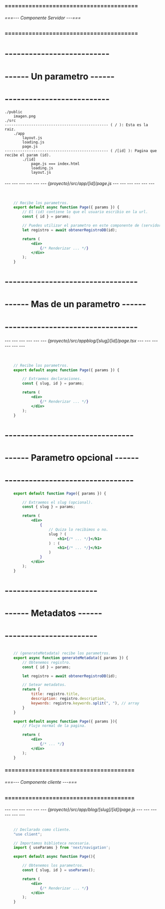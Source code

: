 ### ======================================= ###
###### ===--- Componente Servidor ---=== ######
### ======================================= ###

# -------------------------- #
# ------ Un parametro ------ #
# -------------------------- #

<!-- Cuando se visita una pagina en Next JS, hay una forma de extraer los (parametros). -->

<!-- Digamos que tienes la siguiente declaracion. -->

	./public
		imagen.png
	./src
	----------------------------------------------- ( / ): Esta es la raiz.
		./app
			layout.js
			loading.js
			page.js
	----------------------------------------------- ( /[id] ): Pagina que recibe el param (id).
			./[id]
				page.js === index.html
				loading.js
				layout.js

<!-- 
	--- Archivos.
		--- {proyecto}/src/app/[id]/page.jsx
	--- URL
		--- www.example.com/{id}
	--- Ejemplo
		--- /blog/1
-->

<!-- Tienes una carpeta llamada [id], que recibe un parametro, (ruta dinamica). -->

###### --- --- --- --- --- --- {proyecto}/src/app/[id]/page.js --- --- --- --- --- --- ######

<!-- En su componente (Page.js) configuramos como recibira ese parametro. -->

```jsx
	
	// Recibe los parametros.
	export default async function Page({ params }) {
		// El (id) contiene lo que el usuario escribio en la url.
		const { id } = params;

		// Puedes utilizar el parametro en este componente de (servidor).
		let registro = await obtenerRegistroDB(id);

		return (
			<div>
				{/* Renderizar ... */}
			</div>
		);
	}
```

# --------------------------------- #
# ------ Mas de un parametro ------ #
# --------------------------------- #

<!-- 
	--- Archivos.
		--- {proyecto}/src/app/blog/[slug]/[id]/page.jsx
	--- URL
		--- www.example.com/blog/{slug}/{id}
	--- Ejemplo
		--- /blog/mi-primer-post/1
-->

###### --- --- --- --- --- --- {proyecto}/src/appblog/[slug]/[id]/page.tsx --- --- --- --- --- --- ######

```jsx
	
	// Recibe los parametros.
	export default async function Page({ params }) {

		// Extraemos declaraciones.
		const { slug, id } = params;

		return (
			<div>
				{/* Renderizar ... */}
			</div>
		);
	}
```

# -------------------------------- #
# ------ Parametro opcional ------ #
# -------------------------------- #

<!-- 
	--- Archivos.
		--- {proyecto}/src/app/blog/[[slug]]/page.jsx
	--- URL
		--- www.example.com/blog/{slug}
	--- Ejemplo
		--- /blog/my-first-post
		--- /blog/
-->

```jsx
	export default function Page({ params }) {

		// Extraemos el slug (opcional).
		const { slug } = params;

		return (
			<div>
				{
					// Quiza lo recibimos o no.
					slug ? (
						<h1>{/* ... */}</h1>
					) : (
						<h1>{/* ... */}</h1>
					)
				}
			</div>
		);
	}
```

# ----------------------- #
# ------ Metadatos ------ #
# ----------------------- #

<!-- Necesitas setear los metadatos dependiendo de los parametros??? -->

```jsx

	// (generateMetadata) recibe los parametros.
	export async function generateMetadata({ params }) {
		// Obtenemos registro.
		const { id } = params;

		let registro = await obtenerRegistroDB(id);

		// Setear metadatos.
		return {
			title: registro.title,
			description: registro.description,
			keywords: registro.keywords.split(", "), // array
		}
	}

	export default async function Page({ params }){
		// Flujo normal de la pagina.

		return (
			<div>
				{/* ... */}
			</div>
		);
	}
```

### ====================================== ###
###### ===--- Componente cliente ---=== ######
### ====================================== ###

<!-- En el cliente se utiliza (useParams). -->

###### --- --- --- --- --- --- {proyecto}/src/app/blog/[slug]/[id]/page.js --- --- --- --- --- --- ######

```jsx
	// Declarado como cliente.
	"use client";

	// Importamos biblioteca necesaria.
	import { useParams } from 'next/navigation';

	export default async function Page(){

		// Obtenemos los parametros.
		const { slug, id } = useParams();

		return (
			<div>
				{/* Renderizar ... */}
			</div>
		);
	}
```